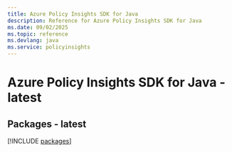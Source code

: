 ```yaml
---
title: Azure Policy Insights SDK for Java
description: Reference for Azure Policy Insights SDK for Java
ms.date: 09/02/2025
ms.topic: reference
ms.devlang: java
ms.service: policyinsights
---
```

# Azure Policy Insights SDK for Java - latest
## Packages - latest
[!INCLUDE [packages](policy-insights-index.md)]